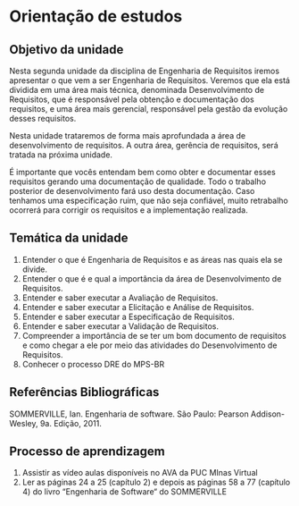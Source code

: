 # Orientação de estudos

## Objetivo da unidade
Nesta segunda unidade da disciplina de Engenharia de Requisitos iremos apresentar o que vem a ser Engenharia de Requisitos. Veremos que ela está dividida em uma área mais técnica, denominada Desenvolvimento de Requisitos, que é responsável pela obtenção e documentação dos requisitos, e uma área mais gerencial, responsável pela gestão da evolução desses requisitos.

Nesta unidade trataremos de forma mais aprofundada a área de desenvolvimento de requisitos. A outra área, gerência de requisitos, será tratada na próxima unidade.

É importante que vocês entendam bem como obter e documentar esses requisitos gerando uma documentação de qualidade. Todo o trabalho posterior de desenvolvimento fará uso desta documentação. Caso tenhamos uma especificação ruim, que não seja confiável, muito retrabalho ocorrerá para corrigir os requisitos e a implementação realizada. 

## Temática da unidade

1. Entender o que é Engenharia de Requisitos e as áreas nas quais ela se divide.
2. Entender o que é e qual a importância da área de Desenvolvimento de Requisitos.
3. Entender e saber executar a Avaliação de Requisitos.
4. Entender e saber executar a Elicitação e Análise de Requisitos.
5. Entender e saber executar a Especificação de Requisitos.
6. Entender e saber executar a Validação de Requisitos.
7. Compreender a importância de se ter um bom documento de requisitos e como chegar a ele por meio das atividades do Desenvolvimento de Requisitos.
8. Conhecer o processo DRE do MPS-BR


## Referências Bibliográficas

SOMMERVILLE, Ian. Engenharia de software. São Paulo: Pearson Addison-Wesley, 9a. Edição, 2011.

## Processo de aprendizagem

1. Assistir as vídeo aulas disponíveis no AVA da PUC MInas Virtual
2. Ler as páginas 24 a 25 (capítulo 2) e depois as páginas 58 a 77 (capítulo 4) do livro “Engenharia de Software“ do SOMMERVILLE
